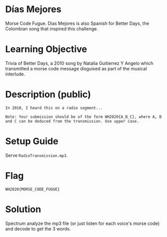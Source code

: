 # Días Mejores

Morse Code Fugue. Dias Mejores is also Spanish for Better Days, the Colombian song that inspired this challenge.

# Learning Objective

Trivia of Better Days, a 2010 song by Natalia Guitierrez Y Angelo which transmitted a morse code message disguised as part of the musical interlude.

# Description (public)

```
In 2010, I heard this on a radio segment...

Note: Your submission should be of the form WH2020{A_B_C}, where A, B and C can be deduced from the transmission. Use upper case.
```

# Setup Guide

Serve `RadioTransmission.mp3`.

# Flag

`WH2020{MORSE_CODE_FUGUE}`

# Solution

Spectrum analyze the mp3 file (or just listen for each voice's morse code) and decode to get the 3 words.
